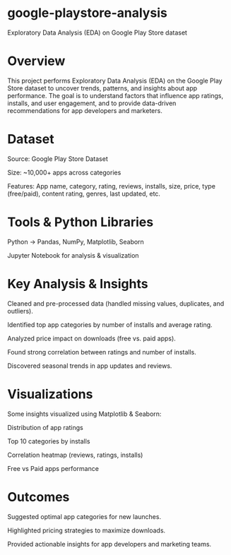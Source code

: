 # google-playstore-analysis
Exploratory Data Analysis (EDA) on Google Play Store dataset

# Overview

This project performs Exploratory Data Analysis (EDA) on the Google Play Store dataset to uncover trends, patterns, and insights about app performance. The goal is to understand factors that influence app ratings, installs, and user engagement, and to provide data-driven recommendations for app developers and marketers.

# Dataset

Source: Google Play Store Dataset 

Size: ~10,000+ apps across categories

Features: App name, category, rating, reviews, installs, size, price, type (free/paid), content rating, genres, last updated, etc.

# Tools & Python Libraries

Python → Pandas, NumPy, Matplotlib, Seaborn

Jupyter Notebook for analysis & visualization

# Key Analysis & Insights

Cleaned and pre-processed data (handled missing values, duplicates, and outliers).

Identified top app categories by number of installs and average rating.

Analyzed price impact on downloads (free vs. paid apps).

Found strong correlation between ratings and number of installs.

Discovered seasonal trends in app updates and reviews.

# Visualizations

Some insights visualized using Matplotlib & Seaborn:

Distribution of app ratings

Top 10 categories by installs

Correlation heatmap (reviews, ratings, installs)

Free vs Paid apps performance

# Outcomes

Suggested optimal app categories for new launches.

Highlighted pricing strategies to maximize downloads.

Provided actionable insights for app developers and marketing teams.
